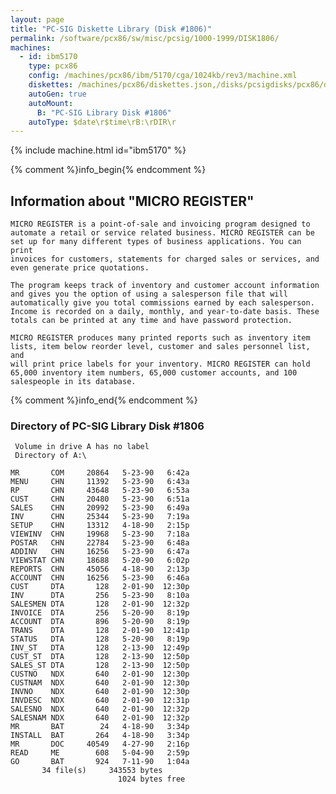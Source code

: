 ```yaml
---
layout: page
title: "PC-SIG Diskette Library (Disk #1806)"
permalink: /software/pcx86/sw/misc/pcsig/1000-1999/DISK1806/
machines:
  - id: ibm5170
    type: pcx86
    config: /machines/pcx86/ibm/5170/cga/1024kb/rev3/machine.xml
    diskettes: /machines/pcx86/diskettes.json,/disks/pcsigdisks/pcx86/diskettes.json
    autoGen: true
    autoMount:
      B: "PC-SIG Library Disk #1806"
    autoType: $date\r$time\rB:\rDIR\r
---
```


{% include machine.html id="ibm5170" %}

{% comment %}info_begin{% endcomment %}

## Information about "MICRO REGISTER"

    MICRO REGISTER is a point-of-sale and invoicing program designed to
    automate a retail or service related business. MICRO REGISTER can be
    set up for many different types of business applications. You can print
    invoices for customers, statements for charged sales or services, and
    even generate price quotations.
    
    The program keeps track of inventory and customer account information
    and gives you the option of using a salesperson file that will
    automatically give you total commissions earned by each salesperson.
    Income is recorded on a daily, monthly, and year-to-date basis. These
    totals can be printed at any time and have password protection.
    
    MICRO REGISTER produces many printed reports such as inventory item
    lists, item below reorder level, customer and sales personnel list, and
    will print price labels for your inventory. MICRO REGISTER can hold
    65,000 inventory item numbers, 65,000 customer accounts, and 100
    salespeople in its database.
{% comment %}info_end{% endcomment %}


### Directory of PC-SIG Library Disk #1806

     Volume in drive A has no label
     Directory of A:\

    MR       COM     20864   5-23-90   6:42a
    MENU     CHN     11392   5-23-90   6:43a
    RP       CHN     43648   5-23-90   6:53a
    CUST     CHN     20480   5-23-90   6:51a
    SALES    CHN     20992   5-23-90   6:49a
    INV      CHN     25344   5-23-90   7:19a
    SETUP    CHN     13312   4-18-90   2:15p
    VIEWINV  CHN     19968   5-23-90   7:18a
    POSTAR   CHN     22784   5-23-90   6:48a
    ADDINV   CHN     16256   5-23-90   6:47a
    VIEWSTAT CHN     18688   5-20-90   6:02p
    REPORTS  CHN     45056   4-18-90   2:13p
    ACCOUNT  CHN     16256   5-23-90   6:46a
    CUST     DTA       128   2-01-90  12:30p
    INV      DTA       256   5-23-90   8:10a
    SALESMEN DTA       128   2-01-90  12:32p
    INVOICE  DTA       256   5-20-90   8:19p
    ACCOUNT  DTA       896   5-20-90   8:19p
    TRANS    DTA       128   2-01-90  12:41p
    STATUS   DTA       128   5-20-90   8:19p
    INV_ST   DTA       128   2-13-90  12:49p
    CUST_ST  DTA       128   2-13-90  12:50p
    SALES_ST DTA       128   2-13-90  12:50p
    CUSTNO   NDX       640   2-01-90  12:30p
    CUSTNAM  NDX       640   2-01-90  12:30p
    INVNO    NDX       640   2-01-90  12:30p
    INVDESC  NDX       640   2-01-90  12:31p
    SALESNO  NDX       640   2-01-90  12:32p
    SALESNAM NDX       640   2-01-90  12:32p
    MR       BAT        24   4-18-90   3:34p
    INSTALL  BAT       264   4-18-90   3:34p
    MR       DOC     40549   4-27-90   2:16p
    READ     ME        608   5-04-90   2:59p
    GO       BAT       924   7-11-90   1:04a
           34 file(s)     343553 bytes
                            1024 bytes free
